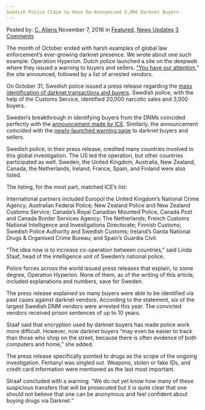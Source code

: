 ```yaml
---
Swedish Police Claim to Have De-Anonymised 3,000 Darknet Buyers
---
```

<article class="post-listing post-16315 post type-post status-publish format-standard has-post-thumbnail hentry category-deepdot-news category-news-updates tag-1850 tag-buyers tag-claim tag-darknet tag-deanonymised tag-police tag-swedish">
    <div class="post-inner">
        <span>Posted by: <a href="https://www.deepdotweb.com/author/caliens/" title="">C. Aliens </a></span>
    <span>November 7, 2016</span>
    <span>in <a href="https://www.deepdotweb.com/category/deepdot-news/" rel="category tag">Featured</a>, <a href="https://www.deepdotweb.com/category/news-updates/" rel="category tag">News Updates</a></span>
    <span><a href="https://www.deepdotweb.com/2016/11/07/swedish-police-claim-de-anonymised-3000-darknet-buyers/#comments">3 Comments</a></span>
    </p>
    <div class="clear"></div>
    <div class="entry">
    <p>The month of October ended with harsh examples of global law enforcement’s ever-growing darknet presence. We wrote about one such example: Operation Hyperion. Dutch police launched a site on the deepweb where they issued a warning to buyers and sellers. <a href="https://www.deepdotweb.com/2016/10/31/dutch-national-prosecution-service-police-launch-hidden-service-global-darknet-enforcement-operation/">“You have our attention</a>,” the site announced, followed by a list of arrested vendors.</p>
    <p>On October 31, Swedish police issued a press release regarding the <a href="https://polisen.se/Aktuellt/Nyheter/2016/Oktober/Tusentals-kopare-av-droger-pa-natet-identifierade/">mass identification of darknet transactions and buyers</a>. Swedish police, with the help of the Customs Service, identified 20,000 narcotic sales and 3,000 buyers.</p>
    <p>Sweden’s breakthrough in identifying buyers from the DNMs coincided perfectly with the <a href="https://www.ice.gov/news/releases/law-enforcement-agencies-around-world-collaborate-international-darknet-marketplace">announcement made by ICE</a>. Similarly, the announcement coincided with the <a href="https://politiepcvh42eav.onion.to/">newly-launched warning page</a> to darknet buyers and sellers.</p>
    <p>Swedish police, in their press release, credited many countries involved in this global investigation. The US led the operation, but other countries participated as well. Sweden, the United Kingdom, Australia, New Zealand, Canada, the Netherlands, Ireland, France, Spain, and Finland were also listed.</p>
    <p>The listing, for the most part, matched ICE’s list:</p>
    <p>International partners included Europol the United Kingdom’s National Crime Agency; Australian Federal Police; New Zealand Police and New Zealand Customs Service; Canada’s Royal Canadian Mounted Police, Canada Post and Canada Border Services Agency; The Netherlands; French Customs National Intelligence and Investigations Directorate; Finnish Customs; Swedish Police Authority and Swedish Customs; Ireland’s Garda National Drugs &amp; Organised Crime Bureau; and Spain’s Guardia Civil.</p>
    <p>“The idea now is to increase co-operation between countries,” said Linda Staaf, head of the intelligence unit of Sweden’s national police.</p>
    <p>Police forces across the world issued press releases that explain, to some degree, Operation Hyperion. None of them, as of the writing of this article, included explanations and numbers, save for Sweden.</p>
    <p>The press release explained so many buyers were able to be identified via past cases against darknet vendors. According to the statement, six of the largest Swedish DNM vendors were arrested this year. The convicted vendors received prison sentences of up to 10 years.</p>
    <p>Staaf said that encryption used by darknet buyers has made police work more difficult. However, now darknet buyers “may even be easier to track than those who shop on the street, because there is often evidence of both computers and home,” she added.</p>
    <p>The press release specifically pointed to drugs as the scope of the ongoing investigation. Fentanyl was singled out. Weapons, stolen or fake IDs, and credit card information were mentioned as the last most important.</p>
    <p>Straaf concluded with a warning: “We do not yet know how many of these suspicious transfers that will be prosecuted but it is quite clear that one should not believe that one can be anonymous and feel confident about buying drugs via Darknet.”</p>
    </div>
    <span style="display:none"><a href="https://www.deepdotweb.com/tag/3000/" rel="tag">3000</a> <a href="https://www.deepdotweb.com/tag/buyers/" rel="tag">buyers</a> <a href="https://www.deepdotweb.com/tag/claim/" rel="tag">claim</a> <a href="https://www.deepdotweb.com/tag/darknet/" rel="tag">darknet</a> <a href="https://www.deepdotweb.com/tag/deanonymised/" rel="tag">deanonymised</a> <a href="https://www.deepdotweb.com/tag/police/" rel="tag">police</a> <a href="https://www.deepdotweb.com/tag/swedish/" rel="tag">swedish</a></span> <span style="display:none" class="updated">2016-11-07</span>
    <div style="display:none" class="vcard author" itemprop="author" itemscope itemtype="http://schema.org/Person"><strong class="fn" itemprop="name"><a href="https://www.deepdotweb.com/author/caliens/" title="Posts by C. Aliens" rel="author">C. Aliens</a></strong></div>
    </div>
</article>

